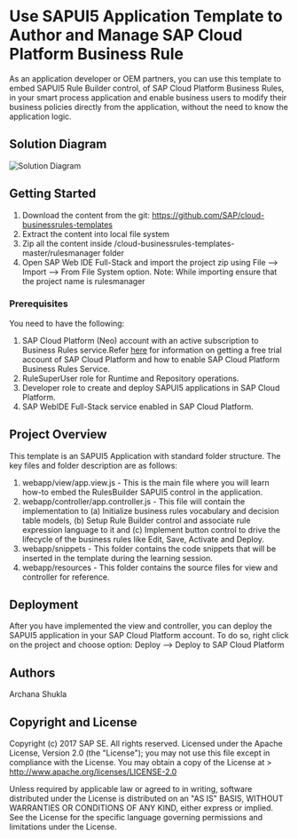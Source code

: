 # Use SAPUI5 Application Template to Author and Manage SAP Cloud Platform Business Rule 
As an application developer or OEM partners, you can use this template to embed SAPUI5 Rule Builder control, of SAP Cloud Platform Business Rules, in your smart process application and enable business users to modify their business policies directly from the application, without the need to know the application logic.

## Solution Diagram
![Solution Diagram](https://github.com/SAP/cloud-businessrules-templates/blob/master/rulesmanager/webapp/images/BusinessRules_RulesBuilderControl_Diagram.png)

## Getting Started
1. Download the content from the git: https://github.com/SAP/cloud-businessrules-templates
2. Extract the content into local file system
3. Zip all the content inside /cloud-businessrules-templates-master/rulesmanager folder
4. Open SAP Web IDE Full-Stack and import the project zip using File --> Import --> From File System option.
Note: While importing ensure that the project name is rulesmanager

### Prerequisites
You need to have the following:
1. SAP Cloud Platform (Neo) account with an active subscription to Business Rules service.Refer [here](https://blogs.sap.com/2017/04/26/sap-cloud-platform-business-rules-try-it-yourself/) for information on getting a free trial account of SAP Cloud Platform and how to enable SAP Cloud Platform Business Rules Service.
2. RuleSuperUser role for Runtime and Repository operations.
3. Developer role to create and deploy SAPUI5 applications in SAP Cloud Platform.
4. SAP WebIDE Full-Stack service enabled in SAP Cloud Platform.

## Project Overview
This template is an SAPUI5 Application with standard folder structure. The key files and folder description are as follows:
1. webapp/view/app.view.js - This is the main file where you will learn how-to embed the RulesBuilder SAPUI5 control in the application.
2. webapp/controller/app.controller.js - This file will contain the implementation to (a) Initialize business rules vocabulary and decision table models, (b) Setup Rule Builder control and associate rule expression language to it and (c) Implement button control to drive the lifecycle of the business rules like Edit, Save, Activate and Deploy.
3. webapp/snippets - This folder contains the code snippets that will be inserted in the template during the learning session.
4. webapp/resources - This folder contains the source files for view and controller for reference.

## Deployment
After you have implemented the view and controller, you can deploy the SAPUI5 application in your SAP Cloud Platform account. To do so, right click on the project and choose option: Deploy --> Deploy to SAP Cloud Platform

## Authors
Archana Shukla

## Copyright and License
Copyright (c) 2017 SAP SE. All rights reserved.
Licensed under the Apache License, Version 2.0 (the "License"); you may not use this file except in compliance with the License. 
You may obtain a copy of the License at > http://www.apache.org/licenses/LICENSE-2.0

Unless required by applicable law or agreed to in writing, software distributed under the License is distributed on an 
"AS IS" BASIS, WITHOUT WARRANTIES OR CONDITIONS OF ANY KIND, either express or implied. See the License for the specific language governing permissions and limitations under the License.
